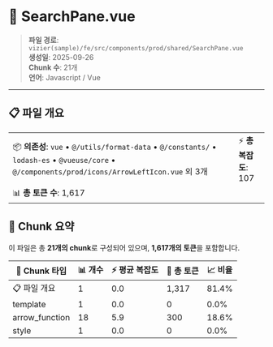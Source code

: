 # 📄 SearchPane.vue

> **파일 경로**: `vizier(sample)/fe/src/components/prod/shared/SearchPane.vue`  
> **생성일**: 2025-09-26  
> **Chunk 수**: 21개  
> **언어**: Javascript / Vue
---





## 📋 파일 개요

| | |
|--|--|
| 📦 **의존성**: `vue` • `@/utils/format-data` • `@/constants/` • `lodash-es` • `@vueuse/core` • `@/components/prod/icons/ArrowLeftIcon.vue` 외 3개 | ⚡ **총 복잡도**: 107 |
| 📊 **총 토큰 수**: 1,617 |  |






## 🧩 Chunk 요약

이 파일은 총 **21개의 chunk**로 구성되어 있으며, **1,617개의 토큰**을 포함합니다.

| 🧩 Chunk 타입 | 📊 개수 | ⚡ 평균 복잡도 | 📝 총 토큰 | 📈 비율 |
|---------------|--------|-------------|----------|--------|
| 📋 파일 개요 | 1 | 0.0 | 1,317 | 81.4% |
| template | 1 | 0.0 | 0 | 0.0% |
| arrow_function | 18 | 5.9 | 300 | 18.6% |
| style | 1 | 0.0 | 0 | 0.0% |


